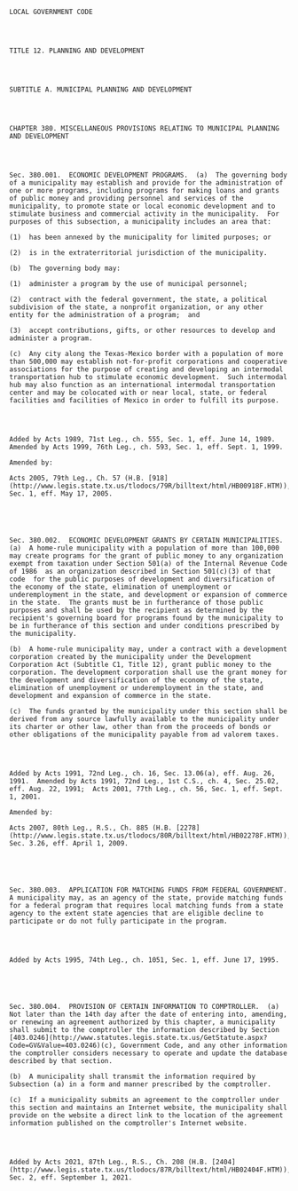 ﻿
    
    
    	
    					
    
    
    LOCAL GOVERNMENT CODE
    
      
    
    
    TITLE 12. PLANNING AND DEVELOPMENT
    
      
    
    
    SUBTITLE A. MUNICIPAL PLANNING AND DEVELOPMENT
    
      
    
    
    CHAPTER 380. MISCELLANEOUS PROVISIONS RELATING TO MUNICIPAL PLANNING AND DEVELOPMENT
    
      
    
    
    Sec. 380.001.  ECONOMIC DEVELOPMENT PROGRAMS.  (a)  The governing body of a municipality may establish and provide for the administration of one or more programs, including programs for making loans and grants of public money and providing personnel and services of the municipality, to promote state or local economic development and to stimulate business and commercial activity in the municipality.  For purposes of this subsection, a municipality includes an area that:
    
    (1)  has been annexed by the municipality for limited purposes; or
    
    (2)  is in the extraterritorial jurisdiction of the municipality.
    
    (b)  The governing body may:
    
    (1)  administer a program by the use of municipal personnel;
    
    (2)  contract with the federal government, the state, a political subdivision of the state, a nonprofit organization, or any other entity for the administration of a program;  and
    
    (3)  accept contributions, gifts, or other resources to develop and administer a program.
    
    (c)  Any city along the Texas-Mexico border with a population of more than 500,000 may establish not-for-profit corporations and cooperative associations for the purpose of creating and developing an intermodal transportation hub to stimulate economic development.  Such intermodal hub may also function as an international intermodal transportation center and may be colocated with or near local, state, or federal facilities and facilities of Mexico in order to fulfill its purpose.
    
    
    
    
    Added by Acts 1989, 71st Leg., ch. 555, Sec. 1, eff. June 14, 1989.  Amended by Acts 1999, 76th Leg., ch. 593, Sec. 1, eff. Sept. 1, 1999.
    
    Amended by: 
    
    Acts 2005, 79th Leg., Ch. 57 (H.B. [918](http://www.legis.state.tx.us/tlodocs/79R/billtext/html/HB00918F.HTM)), Sec. 1, eff. May 17, 2005.
    
    
    
    
    
    Sec. 380.002.  ECONOMIC DEVELOPMENT GRANTS BY CERTAIN MUNICIPALITIES.  (a)  A home-rule municipality with a population of more than 100,000 may create programs for the grant of public money to any organization exempt from taxation under Section 501(a) of the Internal Revenue Code of 1986  as an organization described in Section 501(c)(3) of that code  for the public purposes of development and diversification of the economy of the state, elimination of unemployment or underemployment in the state, and development or expansion of commerce in the state.  The grants must be in furtherance of those public purposes and shall be used by the recipient as determined by the recipient's governing board for programs found by the municipality to be in furtherance of this section and under conditions prescribed by the municipality.
    
    (b)  A home-rule municipality may, under a contract with a development corporation created by the municipality under the Development Corporation Act (Subtitle C1, Title 12), grant public money to the corporation. The development corporation shall use the grant money for the development and diversification of the economy of the state, elimination of unemployment or underemployment in the state, and development and expansion of commerce in the state.
    
    (c)  The funds granted by the municipality under this section shall be derived from any source lawfully available to the municipality under its charter or other law, other than from the proceeds of bonds or other obligations of the municipality payable from ad valorem taxes.
    
    
    
    
    Added by Acts 1991, 72nd Leg., ch. 16, Sec. 13.06(a), eff. Aug. 26, 1991.  Amended by Acts 1991, 72nd Leg., 1st C.S., ch. 4, Sec. 25.02, eff. Aug. 22, 1991;  Acts 2001, 77th Leg., ch. 56, Sec. 1, eff. Sept. 1, 2001.
    
    Amended by: 
    
    Acts 2007, 80th Leg., R.S., Ch. 885 (H.B. [2278](http://www.legis.state.tx.us/tlodocs/80R/billtext/html/HB02278F.HTM)), Sec. 3.26, eff. April 1, 2009.
    
    
    
    
    
    Sec. 380.003.  APPLICATION FOR MATCHING FUNDS FROM FEDERAL GOVERNMENT.  A municipality may, as an agency of the state, provide matching funds for a federal program that requires local matching funds from a state agency to the extent state agencies that are eligible decline to participate or do not fully participate in the program.
    
    
    
    
    Added by Acts 1995, 74th Leg., ch. 1051, Sec. 1, eff. June 17, 1995.
    
    
    
    
    
    Sec. 380.004.  PROVISION OF CERTAIN INFORMATION TO COMPTROLLER.  (a)  Not later than the 14th day after the date of entering into, amending, or renewing an agreement authorized by this chapter, a municipality shall submit to the comptroller the information described by Section [403.0246](http://www.statutes.legis.state.tx.us/GetStatute.aspx?Code=GV&Value=403.0246)(c), Government Code, and any other information the comptroller considers necessary to operate and update the database described by that section.
    
    (b)  A municipality shall transmit the information required by Subsection (a) in a form and manner prescribed by the comptroller.
    
    (c)  If a municipality submits an agreement to the comptroller under this section and maintains an Internet website, the municipality shall provide on the website a direct link to the location of the agreement information published on the comptroller's Internet website.
    
    
    
    
    Added by Acts 2021, 87th Leg., R.S., Ch. 208 (H.B. [2404](http://www.legis.state.tx.us/tlodocs/87R/billtext/html/HB02404F.HTM)), Sec. 2, eff. September 1, 2021.
    
    
    
    
    				
